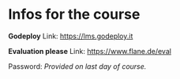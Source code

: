 # Infos for the course

**Godeploy**
Link: <https://lms.godeploy.it>

**Evaluation please**
Link: <https://www.flane.de/eval>

Password: *Provided on last day of course.*
